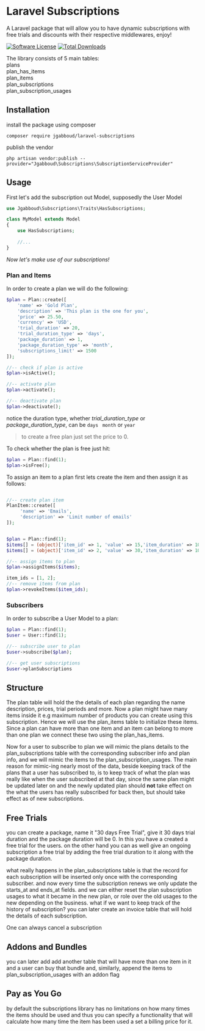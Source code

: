 # Laravel Subscriptions  
A Laravel package that will allow you to have dynamic subscriptions with free trials and discounts with their respective middlewares, enjoy!

[![Software License](https://img.shields.io/badge/license-MIT-brightgreen.svg?style=flat-square)](LICENSE.md)
[![Total Downloads](https://img.shields.io/packagist/dt/jgabboud/laravel-subscriptions.svg?style=flat-square)](https://packagist.org/packages/jgabboud/laravel-subscriptions)

The library consists of 5 main tables: <br>
plans <br>
plan_has_items <br>
plan_items <br>
plan_subscriptions <br>
plan_subscription_usages

## Installation
install the package using composer
```
composer require jgabboud/laravel-subscriptions
```

publish the vendor
 ```
 php artisan vendor:publish --provider="Jgabboud\Subscriptions\SubscriptionServiceProvider"
 ```

## Usage

First let's add the subscription out Model, supposedly the User Model 

```php
use Jgabboud\Subscriptions\Traits\HasSubscriptions;

class MyModel extends Model
{
    use HasSubscriptions;
    
    //...
}
```

*Now let's make use of our subscriptions!*

### Plan and Items
In order to create a plan we will do the following:
```php
$plan = Plan::create([
    'name' => 'Gold Plan',
    'description' => 'This plan is the one for you',
    'price' => 25.50,
    'currency' => 'USD',
    'trial_duration' => 20,
    'trial_duration_type' => 'days',
    'package_duration' => 1,
    'package_duration_type' => 'month',
    'subscriptions_limit' => 1500    
]);

//-- check if plan is active
$plan->isActive();

//-- activate plan
$plan->activate();

//-- deactivate plan
$plan->deactivate();
```
notice the duration type, whether *trial_duration_type* or *package_duration_type*, can be `days` ` month` or `year`
> to create a free plan just set the price to 0.

To check whether the plan is free just hit:
```php
$plan = Plan::find(1);
$plan->isFree();
```

To assign an item to a plan first lets create the item and then assign it as follows:
```php

//-- create plan item
PlanItem::create([
     'name' => 'Emails', 
     'description' => 'Limit number of emails'
]);


$plan = Plan::find(1);
$items[] = (object)['item_id' => 1, 'value' => 15,'item_duration' => 10, 'item_duration_type' => 'days'];
$items[] = (object)['item_id' => 2, 'value' => 30,'item_duration' => 10, 'item_duration_type' => 'days'];

//-- assign items to plan
$plan->assignItems($items);

item_ids = [1, 2];
//-- remove items from plan
$plan->revokeItems($item_ids);
```

### Subscribers

In order to subscribe a User Model to a plan:
```php
$plan = Plan::find(1);
$user = User::find(1);

//-- subscribe user to plan
$user->subscribe($plan);   

//-- get user subscriptions
$user->planSubscriptions
```

## Structure
The plan table will hold the the details of each plan regarding the name description, prices, trial periods and more.
Now a plan might have many items inside it e.g  maximum number of products you can create using this subscription.
Hence we will use the plan_items table to initialize these items.
Since a plan can have more than one item and an item can belong to more than one plan we connect these two using the plan_has_items.

Now for a user to subscribe to plan we will mimic the plans details to the plan_subscriptions table with the corresponding subscriber
info and plan info, and we will mimic the items to the plan_subscription_usages.
The main reason for mimic-ing nearly most of the data, beside keeping track of the plans that a user has subscribed to, is to keep 
track of what the plan was really like when the user subscribed at that day, since the same plan might be updated later on 
and the newly updated plan should **not** take effect on the what the users has really subscribed for back then, but should take effect
as of new subscriptions.

## Free Trials
you can create a package, name it "30 days Free Trial", give it 30 days trial duration and the package duration will be 0.
In this you have a created a free trial for the users.
on the other hand you can as well give an ongoing subscription a free trial by adding the free trial duration to it along with the
package duration.

what really happens in the plan_subscriptions table is that the record for each subscription will be inserted only once with the 
corresponding subscriber. and now every time the subscription renews we only update the starts_at and ends_at fields.
and we can either reset the plan subscription usages to what it became in the new plan, or role over the old usages to the new
depending on the business.
what if we want to keep track of the history of subscription? you can later create an invoice table that will hold the details of
each subscription. 

One can always cancel a subscription

## Addons and Bundles
you can later add add another table that will have more than one item in it and a user can buy that bundle and, similarly, 
append the items to plan_subscription_usages with an addon flag 

## Pay as You Go
by default the subscriptions library has no limitations on how many times the items should be used and thus you can specify 
a functionality that will calculate how many time the item has been used a set a billing price for it.


